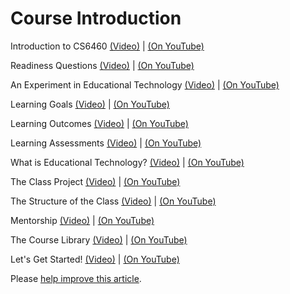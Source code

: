 # Course Introduction


Introduction to CS6460 [(Video)](https://www.udacity.com/course/viewer#%21/c-ud915/l-4758509302/m-4750099329) | [(On YouTube)](https://www.youtube.com/watch?v=WxYy9A20c54)

Readiness Questions [(Video)](https://www.udacity.com/course/viewer#%21/c-ud915/l-4758509302/m-4797289178) | [(On YouTube)](https://www.youtube.com/watch?v=wnCSVssDPv8)

An Experiment in Educational Technology [(Video)](https://www.udacity.com/course/viewer#%21/c-ud915/l-4758509302/m-4797289179) | [(On YouTube)](https://www.youtube.com/watch?v=mkYEVWZ6tYI)

Learning Goals [(Video)](https://www.udacity.com/course/viewer#%21/c-ud915/l-4758509302/m-4840768708) | [(On YouTube)](https://www.youtube.com/watch?v=yAxck_1RYCo)

Learning Outcomes [(Video)](https://www.udacity.com/course/viewer#%21/c-ud915/l-4758509302/m-4797289181) | [(On YouTube)](https://www.youtube.com/watch?v=6IVOnxiYhYs)

Learning Assessments [(Video)](https://www.udacity.com/course/viewer#%21/c-ud915/l-4758509302/m-4797289182) | [(On YouTube)](https://www.youtube.com/watch?v=50a0Ai2RXgU)

What is Educational Technology? [(Video)](https://www.udacity.com/course/viewer#%21/c-ud915/l-4758509302/m-4797289183) | [(On YouTube)](https://www.youtube.com/watch?v=M9Bvrtknm_4)

The Class Project [(Video)](https://www.udacity.com/course/viewer#%21/c-ud915/l-4758509302/m-4797289183) | [(On YouTube)](https://www.youtube.com/watch?v=SNJj8B0mGhU)

The Structure of the Class [(Video)](https://www.udacity.com/course/viewer#%21/c-ud915/l-4758509302/m-4797289185) | [(On YouTube)](https://www.youtube.com/watch?v=KCcc6oqx6qk)

Mentorship [(Video)](https://www.udacity.com/course/viewer#%21/c-ud915/l-4758509302/m-4797289186) | [(On YouTube)](https://www.youtube.com/watch?v=H0d2OHt65OU)

The Course Library [(Video)](https://www.udacity.com/course/viewer#%21/c-ud915/l-4758509302/m-4797289187) | [(On YouTube)](https://www.youtube.com/watch?v=CzFXhfRU9L8)

Let's Get Started! [(Video)](https://www.udacity.com/course/viewer#%21/c-ud915/l-4758509302/m-4797289188) | [(On YouTube)](https://www.youtube.com/watch?v=VK5b5ZQEI7M)

Please <a href="https://github.gatech.edu/{{ site.github.repository_nwo }}/edit/development/{{ page.path }}">help improve this article</a>.
